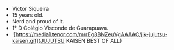 - Victor Siqueira
- 15 years old.
- Nerd and proud of it.
- 1° D Colégio Visconde de Guarapuava.
- ![https://media1.tenor.com/m/rEg8BNZeuVgAAAAC/jjk-jujutsu-kaisen.gif](JUJUTSU KAISEN BEST OF ALL)

<!--
**VICTORSIQUEIRA-14/VICTORSIQUEIRA-14** is a ✨ _special_ ✨ repository because its `README.md` (this file) appears on your GitHub profile.

Here are some ideas to get you started:

- 🔭 I’m currently working on ...
- 🌱 I’m currently learning ...
- 👯 I’m looking to collaborate on ...
- 🤔 I’m looking for help with ...
- 💬 Ask me about ...
- 📫 How to reach me: ...
- 😄 Pronouns: ...
- ⚡ Fun fact: ...
-->
